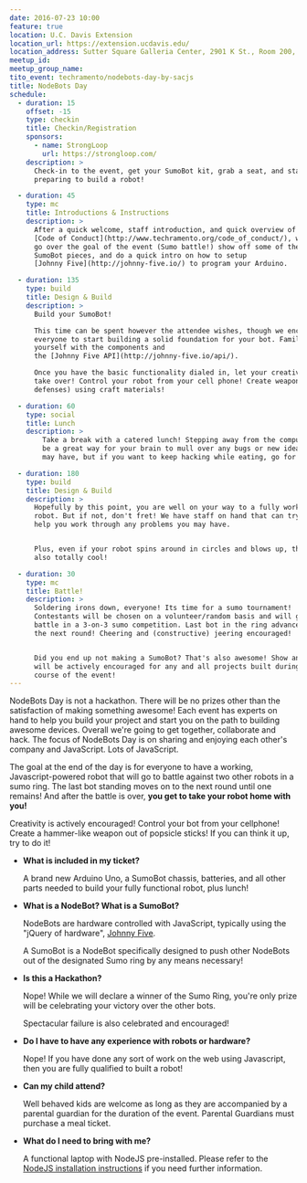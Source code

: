 ```yaml
---
date: 2016-07-23 10:00
feature: true
location: U.C. Davis Extension
location_url: https://extension.ucdavis.edu/
location_address: Sutter Square Galleria Center, 2901 K St., Room 200, Sacramento, CA 95816
meetup_id:
meetup_group_name:
tito_event: techramento/nodebots-day-by-sacjs
title: NodeBots Day
schedule:
  - duration: 15
    offset: -15
    type: checkin
    title: Checkin/Registration
    sponsors:
      - name: StrongLoop
        url: https://strongloop.com/
    description: >
      Check-in to the event, get your SumoBot kit, grab a seat, and start
      preparing to build a robot!

  - duration: 45
    type: mc
    title: Introductions & Instructions
    description: >
      After a quick welcome, staff introduction, and quick overview of the
      [Code of Conduct](http://www.techramento.org/code_of_conduct/), we'll
      go over the goal of the event (Sumo battle!) show off some of the
      SumoBot pieces, and do a quick intro on how to setup
      [Johnny Five](http://johnny-five.io/) to program your Arduino.

  - duration: 135
    type: build
    title: Design & Build
    description: >
      Build your SumoBot!

      This time can be spent however the attendee wishes, though we encourage
      everyone to start building a solid foundation for your bot. Familarize
      yourself with the components and
      the [Johnny Five API](http://johnny-five.io/api/).

      Once you have the basic functionality dialed in, let your creativity
      take over! Control your robot from your cell phone! Create weapons (or
      defenses) using craft materials!

  - duration: 60
    type: social
    title: Lunch
    description: >
        Take a break with a catered lunch! Stepping away from the computer can
        be a great way for your brain to mull over any bugs or new ideas you
        may have, but if you want to keep hacking while eating, go for it!

  - duration: 180
    type: build
    title: Design & Build
    description: >
      Hopefully by this point, you are well on your way to a fully working
      robot. But if not, don't fret! We have staff on hand that can try and
      help you work through any problems you may have.


      Plus, even if your robot spins around in circles and blows up, that's
      also totally cool!

  - duration: 30
    type: mc
    title: Battle!
    description: >
      Soldering irons down, everyone! Its time for a sumo tournament!
      Contestants will be chosen on a volunteer/random basis and will go to
      battle in a 3-on-3 sumo competition. Last bot in the ring advances to
      the next round! Cheering and (constructive) jeering encouraged!


      Did you end up not making a SumoBot? That's also awesome! Show and Tell
      will be actively encouraged for any and all projects built during the
      course of the event!
---
```


NodeBots Day is not a hackathon. There will be no prizes other than the satisfaction of making something awesome! Each event has experts on hand to help you build your project and start you on the path to building awesome devices. Overall we're going to get together, collaborate and hack. The focus of NodeBots Day is on sharing and enjoying each other's company and JavaScript. Lots of JavaScript.

The goal at the end of the day is for everyone to have a working, Javascript-powered robot that will go to battle against two other robots in a sumo ring. The last bot standing moves on to the next round until one remains!
And after the battle is over, **you get to take your robot home with you!**

Creativity is actively encouraged! Control your bot from your cellphone! Create a hammer-like weapon out of popsicle sticks! If you can think it up, try to do it!

<!--lint disable no-emphasis-as-heading-->

*   **What is included in my ticket?**

    A brand new Arduino Uno, a SumoBot chassis, batteries, and all other parts needed to build your fully functional robot, plus lunch!

*   **What is a NodeBot? What is a SumoBot?**

    NodeBots are hardware controlled with JavaScript, typically using the "jQuery of hardware", [Johnny Five](http://johnny-five.io/).

    A SumoBot is a NodeBot specifically designed to push other NodeBots out of the designated Sumo ring by any means necessary!

*   **Is this a Hackathon?**

    Nope! While we will declare a winner of the Sumo Ring, you're only prize will be celebrating your victory over the other bots.

    Spectacular failure is also celebrated and encouraged!

*   **Do I have to have any experience with robots or hardware?**

    Nope! If you have done any sort of work on the web using Javascript, then you are fully qualified to built a robot!

*   **Can my child attend?**

    Well behaved kids are welcome as long as they are accompanied by a parental guardian for the duration of the event. Parental Guardians must purchase a meal ticket.

*   **What do I need to bring with me?**

    A functional laptop with NodeJS pre-installed. Please refer to the [NodeJS installation instructions](https://nodejs.org/en/) if you need further information.
